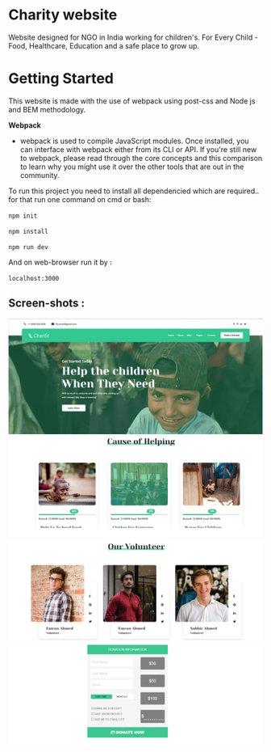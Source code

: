 # Charity website

Website designed for NGO in India working for children's. For Every Child - Food, Healthcare, Education and a safe place to grow up. 

# Getting Started

This website is made with the use of webpack using post-css and Node js and BEM methodology.

**Webpack**

- webpack is used to compile JavaScript modules. Once installed, you can interface with webpack either from its CLI or API. If     you're still new to webpack, please read through the core concepts and this comparison to learn why you might use it over the other tools that are out in the community.
 
 To run this project you need to install all dependencied which are required..
 for that run one command on cmd or bash:
 
 `npm init`
 
 
 `npm install`
 
 
 `npm run dev`
 
 And on web-browser run it by :
 
 `localhost:3000`
 
 ## Screen-shots :
 
![Screenshot1](images/screenshots/desktop1.png) 
![Screenshot1](images/screenshots/helping.png) 
![Screenshot1](images/screenshots/volunteer.png) 
![Screenshot1](images/screenshots/donation.png) 